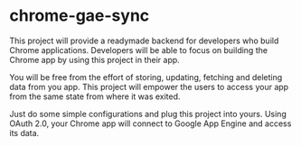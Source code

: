 chrome-gae-sync
===============

This project will provide a readymade backend for developers who build Chrome applications. Developers will be able to focus on building the Chrome app by using this project in their app. 

You will be free from the effort of storing, updating, fetching and deleting data from you app. This project will empower the users to access your app from the same state from where it was exited.

Just do some simple configurations and plug this project into yours. Using OAuth 2.0, your Chrome app will connect to Google App Engine and access its data.


